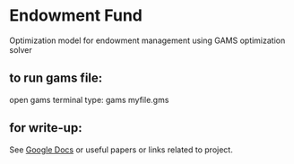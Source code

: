 # Endowment Fund
Optimization model for endowment management using GAMS optimization solver
## to run gams file: 
open gams terminal
type: gams myfile.gms  
## for write-up:
See [Google Docs](https://docs.google.com/document/d/1xnpFag8huQ2Cd3WVP4Om4jtZ8ZB6rSlUG42ACe-_P-0/edit?usp=sharing) or useful papers or links related to project.
